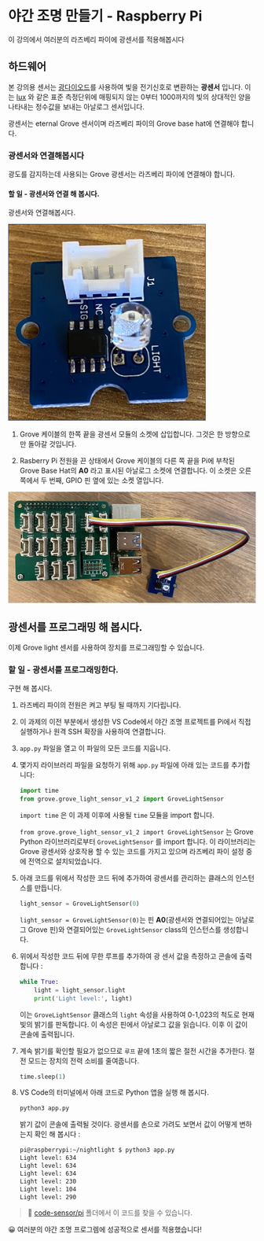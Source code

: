 # 야간 조명 만들기 - Raspberry Pi

이 강의에서 여러분의 라즈베리 파이에 광센서를 적용해봅시다

## 하드웨어

본 강의용 센서는 [광다이오드](https://wikipedia.org/wiki/Photodiode)를 사용하여 빛을 전기신호로 변환하는 **광센서** 입니다. 이는 [lux](https://wikipedia.org/wiki/Lux) 와 같은 표준 측정단위에 매핑되지 않는 0부터 1000까지의 빛의 상대적인 양을 나타내는 정수값을 보내는 아날로그 센서입니다.

광센서는 eternal Grove 센서이며 라즈베리 파이의 Grove base hat에 연결해야 합니다.

### 광센서와 연결해봅시다

광도를 감지하는데 사용되는 Grove 광센서는 라즈베리 파이에 연결해야 합니다.

#### 할 일 - 광센서와 연결 해 봅시다.

광센서와 연결해봅시다.

![Grove 광센서](../../../../images/grove-light-sensor.png)

1. Grove 케이블의 한쪽 끝을 광센서 모듈의 소켓에 삽입합니다. 그것은 한 방향으로만 돌아갈 것입니다.

1. Rasberry Pi 전원을 끈 상태에서 Grove 케이블의 다른 쪽 끝을 Pi에 부착된 Grove Base Hat의 **A0** 라고 표시된 아날로그 소켓에 연결합니다. 이 소켓은 오른쪽에서 두 번째, GPIO 핀 옆에 있는 소켓 열입니다.

![소켓 A0에 연결된 그로브 라이트 센서](../../../../images/pi-light-sensor.png)

## 광센서를 프로그래밍 해 봅시다.

이제 Grove light 센서를 사용하여 장치를 프로그래밍할 수 있습니다.

### 할 일 - 광센서를 프로그래밍한다.

구현 해 봅시다.

1. 라즈베리 파이의 전원은 켜고 부팅 될 때까지 기다립니다.

1. 이 과제의 이전 부분에서 생성한 VS Code에서 야간 조명 프로젝트를 Pi에서 직접 실행하거나 원격 SSH 확장을 사용하여 연결합니다.

1.  `app.py` 파일을 열고 이 파일의 모든 코드를 지웁니다.
 
1. 몇가지 라이브러리 파일을 요청하기 위해 `app.py` 파일에 아래 있는 코드를 추가합니다:

    ```python
    import time
    from grove.grove_light_sensor_v1_2 import GroveLightSensor
    ```

    `import time` 은 이 과제 이후에 사용될 `time` 모듈을 import 합니다.
    
    `from grove.grove_light_sensor_v1_2 import GroveLightSensor` 는 Grove Python 라이브러리로부터 `GroveLightSensor` 를 import 합니다. 이 라이브러리는 Grove 광센서와 상호작용 할 수 있는 코드를 가지고 있으며 라즈베리 파이 설정 중에 전역으로 설치되었습니다.
    
1. 아래 코드를 위에서 작성한 코드 뒤에 추가하여 광센서를 관리하는 클래스의 인스턴스를 만듭니다.

    ```python
    light_sensor = GroveLightSensor(0)
    ```

    `light_sensor = GroveLightSensor(0)`는  핀 **A0**(광센서와 연결되어있는 아날로그 Grove 핀)와 연결되어있는 `GroveLightSensor` class의 인스턴스를 생성합니다. 
    

1. 위에서 작성한 코드 뒤에 무한 루프를 추가하여 광 센서 값을 측정하고 콘솔에 출력합니다 :

    ```python
    while True:
        light = light_sensor.light
        print('Light level:', light)
    ```

    이는 `GroveLightSensor` 클래스의 `light` 속성을 사용하여 0-1,023의 척도로 현재 빛의 밝기를 판독합니다. 이 속성은 핀에서 아날로그 값을 읽습니다. 이후 이 값이 콘솔에 출력됩니다.
    
1. 계속 밝기를 확인할 필요가 없으므로 `루프` 끝에 1초의 짧은 절전 시간을 추가한다. 절전 모드는 장치의 전력 소비를 줄여줍니다.

    ```python
    time.sleep(1)
    ```

1. VS Code의 터미널에서 아래 코드로 Python 앱을 실행 해 봅시다.

    ```sh
    python3 app.py
    ```

    밝기 값이 콘솔에 출력될 것이다. 광센서를 손으로 가려도 보면서 값이 어떻게 변하는지 확인 해 봅시다 :

    ```output
    pi@raspberrypi:~/nightlight $ python3 app.py 
    Light level: 634
    Light level: 634
    Light level: 634
    Light level: 230
    Light level: 104
    Light level: 290
    ```

> 💁  [code-sensor/pi](code-sensor/pi) 폴더에서 이 코드를 찾을 수 있습니다.

😀 여러분의 야간 조명 프로그렘에 성공적으로 센서를 적용했습니다!
